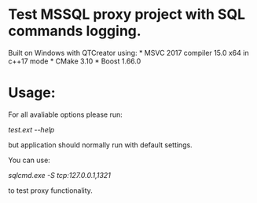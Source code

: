 # Test MSSQL proxy project with SQL commands logging.

Built on Windows with QTCreator using:
    * MSVC 2017 compiler 15.0 x64 in c++17 mode
    * CMake 3.10
    * Boost 1.66.0

# Usage:

For all avaliable options please run:

*test.ext --help*

but application should normally run with default settings.

You can use:

*sqlcmd.exe -S tcp:127.0.0.1,1321*

to test proxy functionality.


